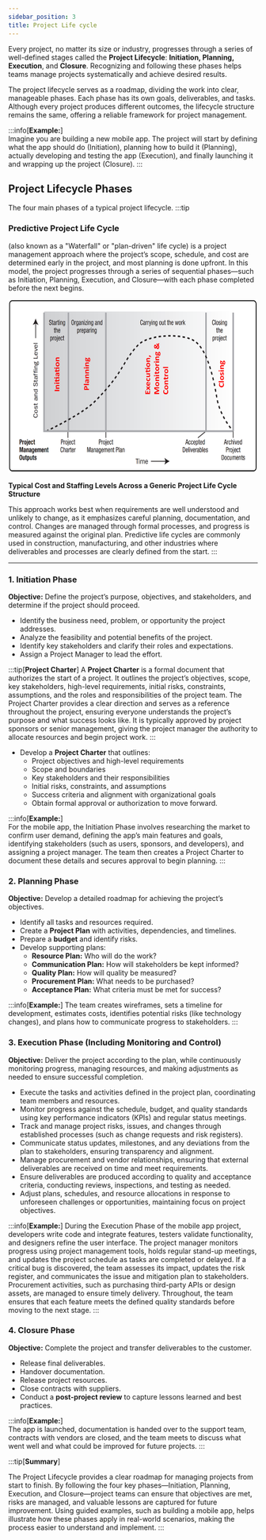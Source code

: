 ```yaml
---
sidebar_position: 3
title: Project Life cycle
---
```


Every project, no matter its size or industry, progresses through a series of well-defined stages called the **Project Lifecycle**: **Initiation, Planning, Execution**, and **Closure**. Recognizing and following these phases helps teams manage projects systematically and achieve desired results.

The project lifecycle serves as a roadmap, dividing the work into clear, manageable phases. Each phase has its own goals, deliverables, and tasks. Although every project produces different outcomes, the lifecycle structure remains the same, offering a reliable framework for project management.

:::info[**Example:**]  
Imagine you are building a new mobile app. The project will start by defining what the app should do (Initiation), planning how to build it (Planning), actually developing and testing the app (Execution), and finally launching it and wrapping up the project (Closure).
:::

## Project Lifecycle Phases

The four main phases of a typical project lifecycle.
:::tip

### Predictive Project Life Cycle

(also known as a "Waterfall" or "plan-driven" life cycle) is a project management approach where the project’s scope, schedule, and cost are determined early in the project, and most planning is done upfront. In this model, the project progresses through a series of sequential phases—such as Initiation, Planning, Execution, and Closure—with each phase completed before the next begins.

<p style={{textAlign: 'center'}}><img src="/img/Project_Life_Cycle_graphic.png" alt="Project Life Cycle Graphic" width="600" height="350"></img></p>
<p style={{textAlign: 'center'}}><b>Typical Cost and Staffing Levels Across a Generic Project Life Cycle Structure</b></p>
This approach works best when requirements are well understood and unlikely to change, as it emphasizes careful planning, documentation, and control. Changes are managed through formal processes, and progress is measured against the original plan. Predictive life cycles are commonly used in construction, manufacturing, and other industries where deliverables and processes are clearly defined from the start.
:::

---

### 1. Initiation Phase

**Objective:** Define the project’s purpose, objectives, and stakeholders, and determine if the project should proceed.

- Identify the business need, problem, or opportunity the project addresses.
- Analyze the feasibility and potential benefits of the project.
- Identify key stakeholders and clarify their roles and expectations.
- Assign a Project Manager to lead the effort.

:::tip[**Project Charter**]
A **Project Charter** is a formal document that authorizes the start of a project. It outlines the project’s objectives, scope, key stakeholders, high-level requirements, initial risks, constraints, assumptions, and the roles and responsibilities of the project team. The Project Charter provides a clear direction and serves as a reference throughout the project, ensuring everyone understands the project’s purpose and what success looks like. It is typically approved by project sponsors or senior management, giving the project manager the authority to allocate resources and begin project work.
:::

- Develop a **Project Charter** that outlines:
  - Project objectives and high-level requirements
  - Scope and boundaries
  - Key stakeholders and their responsibilities
  - Initial risks, constraints, and assumptions
  - Success criteria and alignment with organizational goals
  - Obtain formal approval or authorization to move forward.

:::info[**Example:**]  
For the mobile app, the Initiation Phase involves researching the market to confirm user demand, defining the app’s main features and goals, identifying stakeholders (such as users, sponsors, and developers), and assigning a project manager. The team then creates a Project Charter to document these details and secures approval to begin planning.
:::

### 2. Planning Phase

**Objective:** Develop a detailed roadmap for achieving the project’s objectives.

- Identify all tasks and resources required.
- Create a **Project Plan** with activities, dependencies, and timelines.
- Prepare a **budget** and identify risks.
- Develop supporting plans:
  - **Resource Plan:** Who will do the work?
  - **Communication Plan:** How will stakeholders be kept informed?
  - **Quality Plan:** How will quality be measured?
  - **Procurement Plan:** What needs to be purchased?
  - **Acceptance Plan:** What criteria must be met for success?

:::info[**Example:**]
The team creates wireframes, sets a timeline for development, estimates costs, identifies potential risks (like technology changes), and plans how to communicate progress to stakeholders.
:::

### 3. Execution Phase (Including Monitoring and Control)

**Objective:** Deliver the project according to the plan, while continuously monitoring progress, managing resources, and making adjustments as needed to ensure successful completion.

- Execute the tasks and activities defined in the project plan, coordinating team members and resources.
- Monitor progress against the schedule, budget, and quality standards using key performance indicators (KPIs) and regular status meetings.
- Track and manage project risks, issues, and changes through established processes (such as change requests and risk registers).
- Communicate status updates, milestones, and any deviations from the plan to stakeholders, ensuring transparency and alignment.
- Manage procurement and vendor relationships, ensuring that external deliverables are received on time and meet requirements.
- Ensure deliverables are produced according to quality and acceptance criteria, conducting reviews, inspections, and testing as needed.
- Adjust plans, schedules, and resource allocations in response to unforeseen challenges or opportunities, maintaining focus on project objectives.

:::info[**Example:**]
During the Execution Phase of the mobile app project, developers write code and integrate features, testers validate functionality, and designers refine the user interface. The project manager monitors progress using project management tools, holds regular stand-up meetings, and updates the project schedule as tasks are completed or delayed. If a critical bug is discovered, the team assesses its impact, updates the risk register, and communicates the issue and mitigation plan to stakeholders. Procurement activities, such as purchasing third-party APIs or design assets, are managed to ensure timely delivery. Throughout, the team ensures that each feature meets the defined quality standards before moving to the next stage.
:::

### 4. Closure Phase

**Objective:** Complete the project and transfer deliverables to the customer.

- Release final deliverables.
- Handover documentation.
- Release project resources.
- Close contracts with suppliers.
- Conduct a **post-project review** to capture lessons learned and best practices.

:::info[**Example:**]  
The app is launched, documentation is handed over to the support team, contracts with vendors are closed, and the team meets to discuss what went well and what could be improved for future projects.
:::

:::tip[**Summary**]

The Project Lifecycle provides a clear roadmap for managing projects from start to finish. By following the four key phases—Initiation, Planning, Execution, and Closure—project teams can ensure that objectives are met, risks are managed, and valuable lessons are captured for future improvement. Using guided examples, such as building a mobile app, helps illustrate how these phases apply in real-world scenarios, making the process easier to understand and implement.
:::
